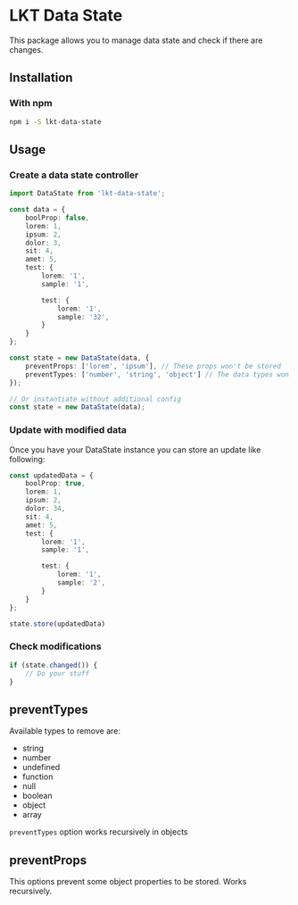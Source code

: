 # LKT Data State

This package allows you to manage data state and check if there are changes.

## Installation

### With npm

```bash
npm i -S lkt-data-state
```

## Usage

### Create a data state controller

```ts
import DataState from 'lkt-data-state';

const data = {
    boolProp: false,
    lorem: 1,
    ipsum: 2,
    dolor: 3,
    sit: 4,
    amet: 5,
    test: {
        lorem: '1',
        sample: '1',

        test: {
            lorem: '1',
            sample: '32',
        }
    }
};

const state = new DataState(data, {
    preventProps: ['lorem', 'ipsum'], // These props won't be stored
    preventTypes: ['number', 'string', 'object'] // The data types won't be stored
});

// Or instantiate without additional config
const state = new DataState(data);
```

### Update with modified data

Once you have your DataState instance you can store an update like following:

```ts
const updatedData = {
    boolProp: true,
    lorem: 1,
    ipsum: 2,
    dolor: 34,
    sit: 4,
    amet: 5,
    test: {
        lorem: '1',
        sample: '1',

        test: {
            lorem: '1',
            sample: '2',
        }
    }
};

state.store(updatedData)
```

### Check modifications
```ts
if (state.changed()) {
    // Do your stuff
}
```

## preventTypes

Available types to remove are:
- string
- number
- undefined
- function
- null
- boolean
- object
- array

`preventTypes` option works recursively in objects

## preventProps

This options prevent some object properties to be stored. Works recursively.